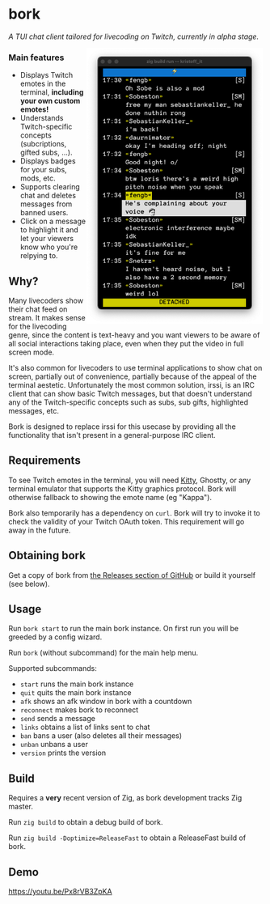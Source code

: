 # bork
*A TUI chat client tailored for livecoding on Twitch, currently in alpha stage.*

<img src=".github/bork.png"  align="right" width="350px"/>

### Main features
- Displays Twitch emotes in the terminal, **including your own custom emotes!**  
- Understands Twitch-specific concepts (subcriptions, gifted subs, ...). 
- Displays badges for your subs, mods, etc.
- Supports clearing chat and deletes messages from banned users. 
- Click on a message to highlight it and let your viewers know who you're relpying to. 

## Why?
Many livecoders show their chat feed on stream. It makes sense for the livecoding genre, since the content is text-heavy and you want viewers to be aware of all social interactions taking place, even when they put the video in full screen mode.

It's also common for livecoders to use terminal applications to show chat on screen, partially out of convenience, partially because of the appeal of the terminal aestetic. Unfortunately the most common solution, irssi, is an IRC client that can show basic Twitch messages, but that doesn't understand any of the Twitch-specific concepts such as subs, sub gifts, highlighted messages, etc.

Bork is designed to replace irssi for this usecase by providing all the functionality that isn't present in a general-purpose IRC client.

## Requirements
To see Twitch emotes in the terminal, you will need [Kitty](https://github.com/kovidgoyal/kitty), Ghostty, or any terminal emulator that supports the Kitty graphics protocol.
Bork will otherwise fallback to showing the emote name (eg "Kappa").

Bork also temporarily has a dependency on `curl`. Bork will try to invoke it to check the validity of your Twitch OAuth token. This requirement will go away in the future.

## Obtaining bork
Get a copy of bork from [the Releases section of GitHub](https://github.com/kristoff-it/bork/releases) or build it yourself (see below).

## Usage
Run `bork start` to run the main bork instance. On first run you will be greeded by a config wizard.

Run `bork` (without subcommand) for the main help menu.

Supported subcommands:

- `start` runs the main bork instance
- `quit` quits the main bork instance
- `afk` shows an afk window in bork with a countdown
- `reconnect` makes bork to reconnect
- `send` sends a message
- `links` obtains a list of links sent to chat
- `ban` bans a user (also deletes all their messages)
- `unban` unbans a user
- `version` prints the version

## Build
Requires a **very** recent version of Zig, as bork development tracks Zig master.

Run `zig build` to obtain a debug build of bork.

Run `zig build -Doptimize=ReleaseFast` to obtain a ReleaseFast build of bork.

## Demo
https://youtu.be/Px8rVB3ZpKA
